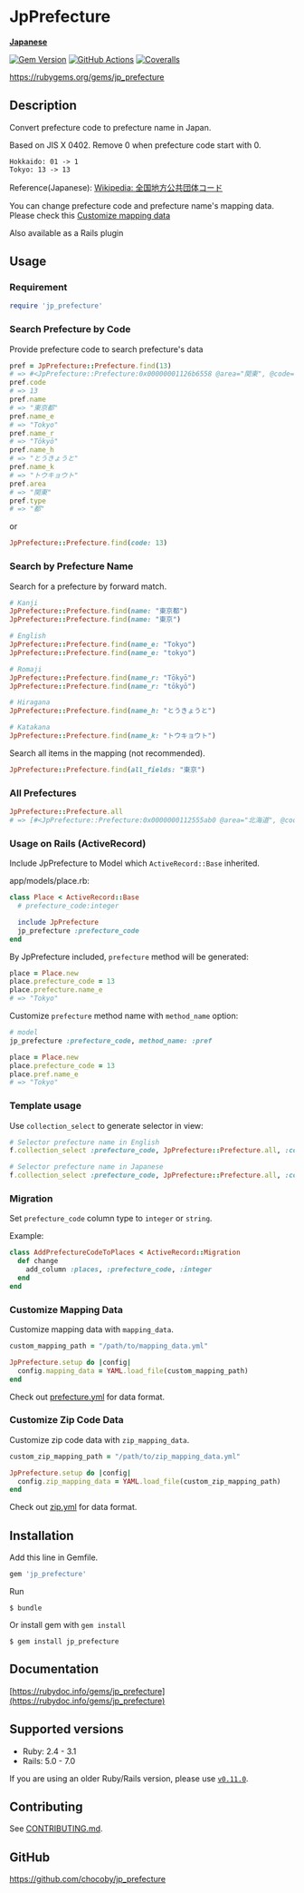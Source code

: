 # JpPrefecture

[**Japanese**](README.md)

[![Gem Version](http://img.shields.io/gem/v/jp_prefecture.svg?style=flat)](https://rubygems.org/gems/jp_prefecture)
[![GitHub Actions](https://github.com/chocoby/jp_prefecture/workflows/Build/badge.svg)](https://github.com/chocoby/jp_prefecture)
[![Coveralls](https://img.shields.io/coveralls/chocoby/jp_prefecture.svg)](https://coveralls.io/r/chocoby/jp_prefecture)

https://rubygems.org/gems/jp_prefecture

## Description

Convert prefecture code to prefecture name in Japan.

Based on JIS X 0402. Remove 0 when prefecture code start with 0.

```
Hokkaido: 01 -> 1
Tokyo: 13 -> 13
```

Reference(Japanese): [Wikipedia: 全国地方公共団体コード](http://ja.wikipedia.org/wiki/%E5%85%A8%E5%9B%BD%E5%9C%B0%E6%96%B9%E5%85%AC%E5%85%B1%E5%9B%A3%E4%BD%93%E3%82%B3%E3%83%BC%E3%83%89#.E9.83.BD.E9.81.93.E5.BA.9C.E7.9C.8C.E3.82.B3.E3.83.BC.E3.83.89)

You can change prefecture code and prefecture name's mapping data. Please check this [Customize mapping data](#customize-mapping-data)

Also available as a Rails plugin

## Usage

### Requirement

```ruby
require 'jp_prefecture'
```

### Search Prefecture by Code

Provide prefecture code to search prefecture's data

```ruby
pref = JpPrefecture::Prefecture.find(13)
# => #<JpPrefecture::Prefecture:0x00000001126b6558 @area="関東", @code=13, @name="東京都", @name_e="Tokyo", @name_h="とうきょうと", @name_k="トウキョウト", @name_r="Tōkyō", @type="都", @zips=[1000000..2080035]>
pref.code
# => 13
pref.name
# => "東京都"
pref.name_e
# => "Tokyo"
pref.name_r
# => "Tōkyō"
pref.name_h
# => "とうきょうと"
pref.name_k
# => "トウキョウト"
pref.area
# => "関東"
pref.type
# => "都"
```

or

```ruby
JpPrefecture::Prefecture.find(code: 13)
```

### Search by Prefecture Name

Search for a prefecture by forward match.

```ruby
# Kanji
JpPrefecture::Prefecture.find(name: "東京都")
JpPrefecture::Prefecture.find(name: "東京")

# English
JpPrefecture::Prefecture.find(name_e: "Tokyo")
JpPrefecture::Prefecture.find(name_e: "tokyo")

# Romaji
JpPrefecture::Prefecture.find(name_r: "Tōkyō")
JpPrefecture::Prefecture.find(name_r: "tōkyō")

# Hiragana
JpPrefecture::Prefecture.find(name_h: "とうきょうと")

# Katakana
JpPrefecture::Prefecture.find(name_k: "トウキョウト")
```

Search all items in the mapping (not recommended).

```ruby
JpPrefecture::Prefecture.find(all_fields: "東京")
```

### All Prefectures

```ruby
JpPrefecture::Prefecture.all
# => [#<JpPrefecture::Prefecture:0x0000000112555ab0 @area="北海道", @code=1, @name="北海道", @name_e="Hokkaido", @name_h="ほっかいどう", @name_k="ホッカイドウ", @name_r="Hokkaidō", @type="道", @zips=[10000..70895, 400000..996509]>, ...]
```

### Usage on Rails (ActiveRecord)

Include JpPrefecture to Model which `ActiveRecord::Base` inherited.

app/models/place.rb:

```ruby
class Place < ActiveRecord::Base
  # prefecture_code:integer

  include JpPrefecture
  jp_prefecture :prefecture_code
end
```

By JpPrefecture included, `prefecture` method will be generated:

```ruby
place = Place.new
place.prefecture_code = 13
place.prefecture.name_e
# => "Tokyo"
```

Customize `prefecture` method name with `method_name` option:

```ruby
# model
jp_prefecture :prefecture_code, method_name: :pref

place = Place.new
place.prefecture_code = 13
place.pref.name_e
# => "Tokyo"
```

### Template usage

Use `collection_select` to generate selector in view:

```ruby
# Selector prefecture name in English
f.collection_select :prefecture_code, JpPrefecture::Prefecture.all, :code, :name_e

# Selector prefecture name in Japanese
f.collection_select :prefecture_code, JpPrefecture::Prefecture.all, :code, :name
```

### Migration

Set `prefecture_code` column type to `integer` or `string`.

Example:

```ruby
class AddPrefectureCodeToPlaces < ActiveRecord::Migration
  def change
    add_column :places, :prefecture_code, :integer
  end
end
```

### Customize Mapping Data

Customize mapping data with `mapping_data`.

```ruby
custom_mapping_path = "/path/to/mapping_data.yml"

JpPrefecture.setup do |config|
  config.mapping_data = YAML.load_file(custom_mapping_path)
end
```

Check out [prefecture.yml](https://github.com/chocoby/jp_prefecture/blob/main/data/prefecture.yml) for data format.

### Customize Zip Code Data

Customize zip code data with `zip_mapping_data`.

```ruby
custom_zip_mapping_path = "/path/to/zip_mapping_data.yml"

JpPrefecture.setup do |config|
  config.zip_mapping_data = YAML.load_file(custom_zip_mapping_path)
end
```

Check out [zip.yml](https://github.com/chocoby/jp_prefecture/blob/main/data/zip.yml) for data format.


## Installation

Add this line in Gemfile.

```ruby
gem 'jp_prefecture'
```

Run

```
$ bundle
```

Or install gem with `gem install`

```
$ gem install jp_prefecture
```


## Documentation

[https://rubydoc.info/gems/jp_prefecture](https://rubydoc.info/gems/jp_prefecture)

## Supported versions

* Ruby: 2.4 - 3.1
* Rails: 5.0 - 7.0

If you are using an older Ruby/Rails version, please use [`v0.11.0`](https://github.com/chocoby/jp_prefecture/tree/0.x).

## Contributing

See [CONTRIBUTING.md](https://github.com/chocoby/jp_prefecture/blob/main/CONTRIBUTING.md).

## GitHub

https://github.com/chocoby/jp_prefecture

